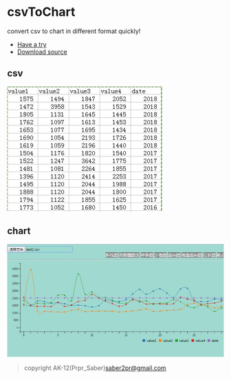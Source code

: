 # csvToChart
convert csv to chart in different format quickly!
* [Have a try](https://saber2pr.github.io/csvToChart/)
* [Download source](https://github.com/Saber2pr/csvToChart/archive/webpack-format.zip)
## csv
![loadingImage...](https://github.com/Saber2pr/MyWeb/blob/master/resource/csvToChart.jpg)
## chart
![loadingImage...](https://github.com/Saber2pr/MyWeb/blob/master/resource/csvToChartView.jpg)
> copyright AK-12(Prpr_Saber)saber2pr@gmail.com
